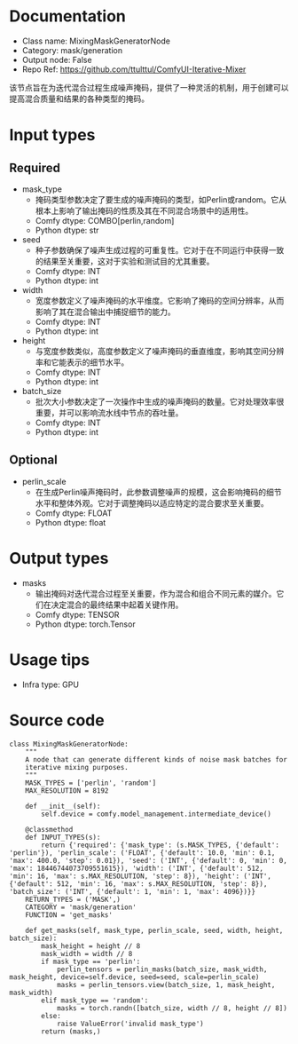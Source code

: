 # Documentation
- Class name: MixingMaskGeneratorNode
- Category: mask/generation
- Output node: False
- Repo Ref: https://github.com/ttulttul/ComfyUI-Iterative-Mixer

该节点旨在为迭代混合过程生成噪声掩码，提供了一种灵活的机制，用于创建可以提高混合质量和结果的各种类型的掩码。

# Input types
## Required
- mask_type
    - 掩码类型参数决定了要生成的噪声掩码的类型，如Perlin或random。它从根本上影响了输出掩码的性质及其在不同混合场景中的适用性。
    - Comfy dtype: COMBO[perlin,random]
    - Python dtype: str
- seed
    - 种子参数确保了噪声生成过程的可重复性。它对于在不同运行中获得一致的结果至关重要，这对于实验和测试目的尤其重要。
    - Comfy dtype: INT
    - Python dtype: int
- width
    - 宽度参数定义了噪声掩码的水平维度。它影响了掩码的空间分辨率，从而影响了其在混合输出中捕捉细节的能力。
    - Comfy dtype: INT
    - Python dtype: int
- height
    - 与宽度参数类似，高度参数定义了噪声掩码的垂直维度，影响其空间分辨率和它能表示的细节水平。
    - Comfy dtype: INT
    - Python dtype: int
- batch_size
    - 批次大小参数决定了一次操作中生成的噪声掩码的数量。它对处理效率很重要，并可以影响流水线中节点的吞吐量。
    - Comfy dtype: INT
    - Python dtype: int
## Optional
- perlin_scale
    - 在生成Perlin噪声掩码时，此参数调整噪声的规模，这会影响掩码的细节水平和整体外观。它对于调整掩码以适应特定的混合要求至关重要。
    - Comfy dtype: FLOAT
    - Python dtype: float

# Output types
- masks
    - 输出掩码对迭代混合过程至关重要，作为混合和组合不同元素的媒介。它们在决定混合的最终结果中起着关键作用。
    - Comfy dtype: TENSOR
    - Python dtype: torch.Tensor

# Usage tips
- Infra type: GPU

# Source code
```
class MixingMaskGeneratorNode:
    """
    A node that can generate different kinds of noise mask batches for
    iterative mixing purposes.
    """
    MASK_TYPES = ['perlin', 'random']
    MAX_RESOLUTION = 8192

    def __init__(self):
        self.device = comfy.model_management.intermediate_device()

    @classmethod
    def INPUT_TYPES(s):
        return {'required': {'mask_type': (s.MASK_TYPES, {'default': 'perlin'}), 'perlin_scale': ('FLOAT', {'default': 10.0, 'min': 0.1, 'max': 400.0, 'step': 0.01}), 'seed': ('INT', {'default': 0, 'min': 0, 'max': 18446744073709551615}), 'width': ('INT', {'default': 512, 'min': 16, 'max': s.MAX_RESOLUTION, 'step': 8}), 'height': ('INT', {'default': 512, 'min': 16, 'max': s.MAX_RESOLUTION, 'step': 8}), 'batch_size': ('INT', {'default': 1, 'min': 1, 'max': 4096})}}
    RETURN_TYPES = ('MASK',)
    CATEGORY = 'mask/generation'
    FUNCTION = 'get_masks'

    def get_masks(self, mask_type, perlin_scale, seed, width, height, batch_size):
        mask_height = height // 8
        mask_width = width // 8
        if mask_type == 'perlin':
            perlin_tensors = perlin_masks(batch_size, mask_width, mask_height, device=self.device, seed=seed, scale=perlin_scale)
            masks = perlin_tensors.view(batch_size, 1, mask_height, mask_width)
        elif mask_type == 'random':
            masks = torch.randn([batch_size, width // 8, height // 8])
        else:
            raise ValueError('invalid mask_type')
        return (masks,)
```